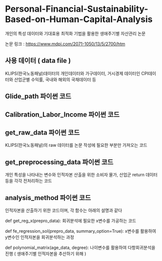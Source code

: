 # Personal-Financial-Sustainability-Based-on-Human-Capital-Analysis
개인의 특성 데이터와 기대효용 최적화 기법을 활용한 생애주기별 자산관리  논문

논문 링크 : https://www.mdpi.com/2071-1050/13/5/2700/htm

## 사용 데이터 ( data file )
KLIPS(한국노동패널)데이터의 개인데이터와 가구데이터, 거시경제 데이터인 CPI데이터와 산업군별 수익률, 국내와 해외의 국채데이터 등 

## Glide_path 파이썬 코드

## Calibration_Labor_Income 파이썬 코드

## get_raw_data 파이썬 코드
KLIPS(한국노동패널)의 raw 데이터를 논문 작성에 필요한 부분만 가져오는 코드

## get_preprocessing_data 파이썬 코드
개인 특성을 나타내는 변수와 인적자본 산출을 위한 소비자 물가, 산업군 return 데이터 등을 각각 전처리하는 코드

## analysis_method 파이썬 코드
인적자본을 산출하기 위한 코드이며, 각 함수는 아래의 설명과 같다

def get_reg_x(prepro_data): 회귀분석에 필요한 x변수를 가공하는 코드

def fe_regression_sol(prepro_data, summary_option=True): x변수를 활용하여 y변수인 인적자본을 회귀분석하는 과정

def polynomial_matrix(age_data, degree): 나이변수를 활용하여 다항회귀분석을 진행 ( 생애주기별 인적자본을 추산하기 위해 )
